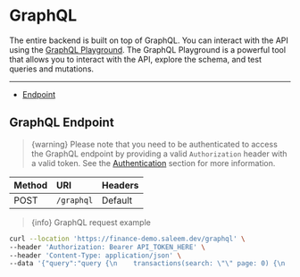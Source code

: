 # GraphQL

The entire backend is built on top of GraphQL. You can interact with the API using the [GraphQL Playground](/graphiql). The GraphQL Playground is a powerful tool that allows you to interact with the API, explore the schema, and test queries and mutations.

---

- [Endpoint](#endpoint)

<a name="endpoint"></a>
## GraphQL Endpoint

> {warning} Please note that you need to be authenticated to access the GraphQL endpoint by providing a valid `Authorization` header with a valid token. See the [Authentication](api-authentication) section for more information.

|Method| URI                             |Headers|
|:-|:--------------------------------|:-|
|POST| `/graphql` |Default|


> {info} GraphQL request example

```bash
curl --location 'https://finance-demo.saleem.dev/graphql' \
--header 'Authorization: Bearer API_TOKEN_HERE' \
--header 'Content-Type: application/json' \
--data '{"query":"query {\n    transactions(search: \"\" page: 0) {\n        data {\n            id\n            amount\n            created_at\n            note\n            brand {\n                id\n                name\n                category {\n                    name\n                    type\n                    color\n                }\n            }\n        }\n        paginatorInfo {\n            hasMorePages\n        }\n    }\n}","variables":{}}'
```
